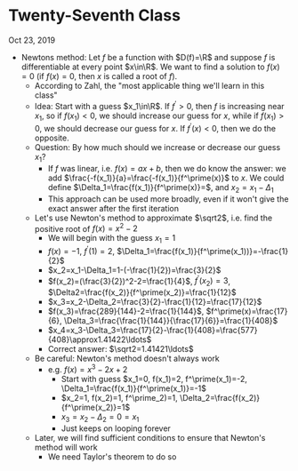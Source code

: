 # Twenty-Seventh Class
Oct 23, 2019
* Newtons method: Let $f$ be a function with $D(f)=\R$ and suppose $f$ is differentiable at every point $x\in\R$. We want to find a solution to $f(x)=0$ (if $f(x)=0$, then $x$ is called a root of $f$). 
  * According to Zahl, the "most applicable thing we'll learn in this class"
  * Idea: Start with a guess $x_1\in\R$. If $f^\prime>0$, then $f$ is increasing near $x_1$, so if $f(x_1)<0$, we should increase our guess for $x$, while if $f(x_1)>0$, we should decrease our guess for $x$. If $f^\prime(x)<0$, then we do the opposite. 
  * Question: By how much should we increase or decrease our guess $x_1$? 
    * If $f$ was linear, i.e. $f(x)=ax+b$, then we do know the answer: we add $\frac{-f(x_1)}{a}=\frac{-f(x_1)}{f^\prime(x)}$ to $x$. We could define $\Delta_1=\frac{f(x_1)}{f^\prime(x)}=$, and $x_2=x_1-\Delta_1$
    * This approach can be used more broadly, even if it won't give the exact answer after the first iteration
  * Let's use Newton's method to approximate $\sqrt2$, i.e. find the positive root of $f(x)=x^2-2$
    * We will begin with the guess $x_1=1$
    * $f(x)=-1$, $f^\prime(1)=2$, $\Delta_1=\frac{f(x_1)}{f^\prime(x_1))}=-\frac{1}{2}$
    * $x_2=x_1-\Delta_1=1-(-\frac{1}{2})=\frac{3}{2}$
    * $f(x_2)=(\frac{3}{2})^2-2=\frac{1}{4}$, $f^\prime(x_2)=3$, $\Delta2=\frac{f(x_2)}{f^\prime(x_2)}=\frac{1}{12}$
    * $x_3=x_2-\Delta_2=\frac{3}{2}-\frac{1}{12}=\frac{17}{12}$
    * $f(x_3)=\frac{289}{144}-2=\frac{1}{144}$, $f^\prime(x)=\frac{17}{6}, \Delta_3=\frac{\frac{1}{144}}{\frac{17}{6}}=\frac{1}{408}$
    * $x_4=x_3-\Delta_3=\frac{17}{2}-\frac{1}{408}=\frac{577}{408}\approx1.41422\ldots$
    * Correct answer: $\sqrt2=1.41421\ldots$
  * Be careful: Newton's method doesn't always work
    * e.g. $f(x)=x^3-2x+2$
      * Start with guess $x_1=0, f(x_1)=2, f^\prime(x_1)=-2, \Delta_1=\frac{f(x_1)}{f^\prime(x_1)}=-1$
      * $x_2=1, f(x_2)=1, f^\prime_2)=1, \Delta_2=\frac{f(x_2)}{f^\prime(x_2)}=1$
      * $x_3=x_2-\Delta_2=0=x_1$
      * Just keeps on looping forever
  * Later, we will find sufficient conditions to ensure that Newton's method will work
    * We need Taylor's theorem to do so